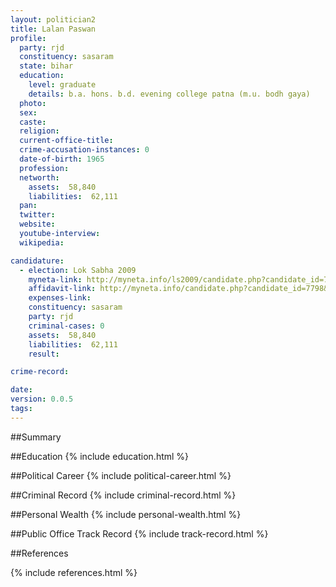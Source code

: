 ```yaml
---
layout: politician2
title: Lalan Paswan
profile: 
  party: rjd
  constituency: sasaram
  state: bihar
  education: 
    level: graduate
    details: b.a. hons. b.d. evening college patna (m.u. bodh gaya)
  photo: 
  sex: 
  caste: 
  religion: 
  current-office-title: 
  crime-accusation-instances: 0
  date-of-birth: 1965
  profession: 
  networth: 
    assets:  58,840
    liabilities:  62,111
  pan: 
  twitter: 
  website: 
  youtube-interview: 
  wikipedia: 

candidature: 
  - election: Lok Sabha 2009
    myneta-link: http://myneta.info/ls2009/candidate.php?candidate_id=7798
    affidavit-link: http://myneta.info/candidate.php?candidate_id=7798&scan=original
    expenses-link: 
    constituency: sasaram 
    party: rjd
    criminal-cases: 0
    assets:  58,840
    liabilities:  62,111
    result:  

crime-record: 

date: 
version: 0.0.5
tags: 
---
```

##Summary


##Education
{% include education.html %}


##Political Career
{% include political-career.html %}


##Criminal Record
{% include criminal-record.html %}


##Personal Wealth
{% include personal-wealth.html %}


##Public Office Track Record
{% include track-record.html %}


##References


{% include references.html %}